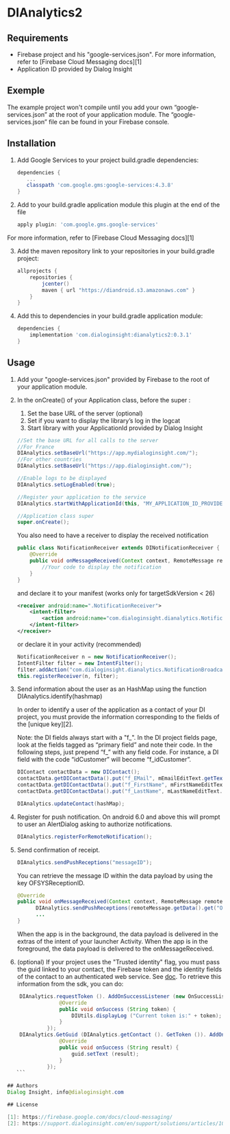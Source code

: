 # DIAnalytics2


## Requirements

- Firebase project and his "google-services.json". For more information, refer to [Firebase Cloud Messaging docs][1]
- Application ID provided by Dialog Insight

## Exemple

The example project won't compile until you add your own “google-services.json” at the root of your application module. The “google-services.json” file can be found in your Firebase console.

## Installation

1. Add Google Services to your project build.gradle dependencies:
     ```groovy
    dependencies {
        ...
        classpath 'com.google.gms:google-services:4.3.8'
    }
    ```
     
2. Add to your build.gradle application module this plugin at the end of the file
    ```groovy
    apply plugin: 'com.google.gms.google-services'
    ```
For more information, refer to [Firebase Cloud Messaging docs][1]

3. Add the maven repository link to your repositories in your build.gradle project: 
    ```groovy
    allprojects {
        repositories {
            jcenter()
            maven { url "https://diandroid.s3.amazonaws.com" }
        }
    }
    ```

4. Add this to dependencies in your build.gradle application module:
    ```groovy
    dependencies {
        implementation 'com.dialoginsight:dianalytics2:0.3.1'
    }
    ```

## Usage

1. Add your "google-services.json" provided by Firebase to the root of your application module.

2. In the onCreate() of your Application class, before the super : 
    1. Set the base URL of the server (optional)
    2. Set if you want to display the library’s log in the logcat
    3. Start library with your ApplicationId provided by Dialog Insight
    ```java
    //Set the base URL for all calls to the server
    //For France
    DIAnalytics.setBaseUrl("https://app.mydialoginsight.com/");
    //For other countries
    DIAnalytics.setBaseUrl("https://app.dialoginsight.com/");
    
    //Enable logs to be displayed
    DIAnalytics.setLogEnabled(true);
    
    //Register your application to the service
    DIAnalytics.startWithApplicationId(this, "MY_APPLICATION_ID_PROVIDED_BY_DIALOG_INSIGHT");
    
    //Application class super
    super.onCreate();
    ```
    You also need to have a receiver to display the received notification
    ```java
    public class NotificationReceiver extends DINotificationReceiver {
        @Override
        public void onMessageReceived(Context context, RemoteMessage remoteMessage) {
            //Your code to display the notification
        }
    }
    ```
    and declare it to your manifest (works only for targetSdkVersion < 26)
    ```xml
    <receiver android:name=".NotificationReceiver">
        <intent-filter>
            <action android:name="com.dialoginsight.dianalytics.NotificationBroadcast"/>
        </intent-filter>
    </receiver>
    ```
    or declare it in your activity (recommended)
    ```java
    NotificationReceiver n = new NotificationReceiver();
    IntentFilter filter = new IntentFilter();
    filter.addAction("com.dialoginsight.dianalytics.NotificationBroadcast");
    this.registerReceiver(n, filter);
    ```

3. Send information about the user as an HashMap using the function DIAnalytics.identify(hashmap)

     In order to identify a user of the application as a contact of your DI project, you must provide the information corresponding to        the fields of the [unique key][2].

     Note: 
     the DI fields always start with a "f_". In the DI project fields page, look at the fields tagged as “primary field” and note their      code. In the following steps, just prepend “f_” with any field code. For instance, a DI field with the code “idCustomer” will            become “f_idCustomer”.

     ```java
    DIContact contactData = new DIContact();
    contactData.getDIContactData().put("f_EMail", mEmailEditText.getText().toString());
    contactData.getDIContactData().put("f_FirstName", mFirstNameEditText.getText().toString());
    contactData.getDIContactData().put("f_LastName", mLastNameEditText.getText().toString());

    DIAnalytics.updateContact(hashMap);
    ```

4. Register for push notification. On android 6.0 and above this will prompt to user an AlertDialog asking to authorize notifications.
    ```java
    DIAnalytics.registerForRemoteNotification();
    ```
    
5. Send confirmation of receipt.
    ```java
    DIAnalytics.sendPushReceptions("messageID");
    ```
    
    You can retrieve the message ID within the data payload by using the key OFSYSReceptionID.
    ```java
    @Override
    public void onMessageReceived(Context context, RemoteMessage remoteMessage) {
          DIAnalytics.sendPushReceptions(remoteMessage.getData().get("OFSYSReceptionID"));
          ...
    }
    ```
    When the app is in the background, the data payload is delivered in the extras of the intent of your launcher Activity. When the app     is in the foreground, the data payload is delivered to the onMessageReceived.
    
6. (optional) If your project uses the "Trusted identity" flag, you must pass the guid linked to your contact, the Firebase token and the identity fields of the contact to an authenticated web service. See [doc](http://app.dialoginsight.com/webservices/#tab=client&section=services&application=OFC4&service=Mobile&method=Identity). To retrieve this information from the sdk, you can do:
 ```java
     DIAnalytics.requestToken (). AddOnSuccessListener (new OnSuccessListener <String> () {
                  @Override
                  public void onSuccess (String token) {
                      DIUtils.displayLog ("Current token is:" + token);
                  }
              });
     DIAnalytics.GetGuid (DIAnalytics.getContact (). GetToken ()). AddOnSuccessListener (new OnSuccessListener <String> () {
                  @Override
                  public void onSuccess (String result) {
                      guid.setText (result);
                  }
              });
    ```
    
## Authors
Dialog Insight, info@dialoginsight.com

## License

[1]: https://firebase.google.com/docs/cloud-messaging/
[2]: https://support.dialoginsight.com/en/support/solutions/articles/1000249331-defining-project-fields
